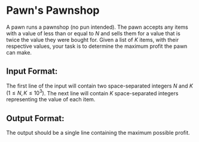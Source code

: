 # Pawn's Pawnshop

A pawn runs a pawnshop (no pun intended). The pawn accepts any items with a value of less than or equal to $N$ and sells them for a value that is twice the value they were bought for. Given a list of $K$ items, with their respective values, your task is to determine the maximum profit the pawn can make.

## Input Format:
The first line of the input will contain two space-separated integers $N$ and $K$ $(1 \leq N, K \leq 10^3)$. The next line will contain $K$ space-separated integers representing the value of each item.

## Output Format:

The output should be a single line containing the maximum possible profit.
